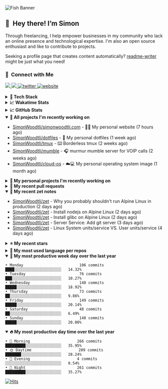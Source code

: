 ![Fish Banner](assets/fish.webp)

## 👋 &nbsp;Hey there! I’m Simon

Through freelancing, I help empower businesses in my community who lack
an online presence and technological expertise. I'm also an open source
enthusiast and like to contribute to projects.

Seeking a profile page that creates content automatically?
[readme-writer] might be just what you need!

### 🤝 &nbsp;Connect with Me

<div align="left">
<a href="https://linkedin.com/in/simonwoodtli" target="_blank">
<img src="https://img.shields.io/badge/linkedin-1E77B5?style=for-the-badge&logo=linkedin&logoColor=white alt=linkedin" />
</a>
<a href="https://github.com/simonwoodtli" target="_blank">
<img src="https://img.shields.io/badge/github-24292E?style=for-the-badge&logo=github&logoColor=white alt=github" />
</a>
<a href="https://twitter.com/simonwoodtlidev" target="_blank">
<img src="https://img.shields.io/badge/twitter-26a7de?style=for-the-badge&logo=twitter&logoColor=white" alt="twitter"/>
</a>
<a href="https://simonwoodtli.com" target="_blank">
<img src="https://img.shields.io/badge/website-E2925F?style=for-the-badge&logo=google-chrome&logoColor=white" alt="website"/>
</a>
</div>
<br/>


<details>
  <summary><b>🧰 Tech Stack</b></summary>
  <div align="center">
  <a href="https://skillicons.dev" target="_blank">
  <img src="https://skillicons.dev/icons?i=js,html,css,bash,python,go,postgresql,docker,vim,linux" alt="JavaScript, HTML, CSS, Bash, Python, Go, PostgreSQL, Docker, Vim,
  Linux">
  </a>
  </div>
</details>

<details>
  <summary><b>📈 Wakatime Stats</b></summary>
  <p align="center"><a href="https://wakatime.com/@SimonWoodtli">
  <img align="center" width="400" height="300" src="https://wakatime.com/share/@SimonWoodtli/7761bcef-e104-47d9-912a-dfd6bf08868b.svg" />
  </a>
  <a href="https://wakatime.com/@SimonWoodtli">
  <img align="center" width="400" height="300" src="https://wakatime.com/share/@SimonWoodtli/341953df-6a40-47b7-8220-ace4eabe0a17.svg" />
  </a></p>

  <h4><b>💬 I've been working with the following languages over the last 7 days</b></h4>

```
• Markdown                       7 hrs 49 mins                  ████████████░░░░░░░░░░░░░   46.59%
• YAML                           4 hrs 22 mins                  ███████░░░░░░░░░░░░░░░░░░   26.01%
• HTML                           2 hrs 14 mins                  ███░░░░░░░░░░░░░░░░░░░░░░   13.34%
• Other                          52 mins                        █░░░░░░░░░░░░░░░░░░░░░░░░   5.22%
• JavaScript                     44 mins                        █░░░░░░░░░░░░░░░░░░░░░░░░   4.43%
• Bash                           25 mins                        █░░░░░░░░░░░░░░░░░░░░░░░░   2.51%
• conf                           13 mins                        ░░░░░░░░░░░░░░░░░░░░░░░░░   1.37%
• INI                            3 mins                         ░░░░░░░░░░░░░░░░░░░░░░░░░   0.31%
• CSS                            0 secs                         ░░░░░░░░░░░░░░░░░░░░░░░░░   0.1%
• sshconfig                      0 secs                         ░░░░░░░░░░░░░░░░░░░░░░░░░   0.1%
• XML                            0 secs                         ░░░░░░░░░░░░░░░░░░░░░░░░░   0.04%
```

  <h4>👷 I've been working on the following projects over the last 7 days</h4>

```
• Unknown Project                7 hrs 22 mins                  ███████████░░░░░░░░░░░░░░   43.85%
• zet                            4 hrs 8 mins                   ██████░░░░░░░░░░░░░░░░░░░   24.66%
• simonwoodtli.com               3 hrs 13 mins                  █████░░░░░░░░░░░░░░░░░░░░   19.19%
• Private                        1 hr 51 mins                   ███░░░░░░░░░░░░░░░░░░░░░░   11.01%
• cloud-os                       8 mins                         ░░░░░░░░░░░░░░░░░░░░░░░░░   0.84%
• dotfiles                       4 mins                         ░░░░░░░░░░░░░░░░░░░░░░░░░   0.45%
```

  <h4><b>🛠️ I've been working with the following editors over the last 7 days</b></h4>

```
• Vim                            16 hrs 48 mins                 █████████████████████████   100%
```

  <h4><b>💻 I've been working with the following operating systems over the last 7 days</b></h4>

```
• Linux                          16 hrs 48 mins                 █████████████████████████   100%
```

</details>

<details>
  <summary><b>📈 GitHub Stats</b></summary>
  <div align="center">
  <a href="https://github.com/anuraghazra/github-readme-stats"> 
  <img src="https://github-readme-stats.vercel.app/api?username=simonwoodtli&theme=onedark&show_icons=true&hide_rank=true&custom_title=Stats&count_private=true&hide_border=true&hide=issues&line_height=24&bg_color=0d1117" alt="Github Stats">
  <img src="https://github-readme-stats.vercel.app/api/top-langs/?username=simonwoodtli&layout=compact&theme=onedark&count_private=true&hide_border=true&bg_color=0d1117" alt="Top Langs">
  </a>
  </div>
</details>

<details open="">
  <summary><b>👷 All projects I'm recently working on</b></summary>

* [SimonWoodtli/simonwoodtli.com](https://github.com/SimonWoodtli/simonwoodtli.com) - 👨‍💻 My personal website (7 hours ago)
* [SimonWoodtli/dotfiles](https://github.com/SimonWoodtli/dotfiles) - 🏡 My personal dotfiles (1 week ago)
* [SimonWoodtli/tmux](https://github.com/SimonWoodtli/tmux) - ⌨️ Borderless tmux (2 weeks ago)
* [SimonWoodtli/mumble](https://github.com/SimonWoodtli/mumble) - 🎧 murmur mumble server for VOIP calls (2 weeks ago)
* [SimonWoodtli/cloud-os](https://github.com/SimonWoodtli/cloud-os) - ☁️💻 My personal operating system image (1 month ago)

</details>
<details>
  <summary><b>🌱 My personal projects I'm recently working on</b></summary>

* [SimonWoodtli/simonwoodtli.com](https://github.com/SimonWoodtli/simonwoodtli.com) - 👨‍💻 My personal website (7 hours ago)
* [SimonWoodtli/dotfiles](https://github.com/SimonWoodtli/dotfiles) - 🏡 My personal dotfiles (1 week ago)
* [SimonWoodtli/tmux](https://github.com/SimonWoodtli/tmux) - ⌨️ Borderless tmux (2 weeks ago)
* [SimonWoodtli/mumble](https://github.com/SimonWoodtli/mumble) - 🎧 murmur mumble server for VOIP calls (2 weeks ago)
* [SimonWoodtli/cloud-os](https://github.com/SimonWoodtli/cloud-os) - ☁️💻 My personal operating system image (1 month ago)

</details>
<details>
  <summary><b>🔨 My recent pull requests</b></summary>

* [feat: add wireguard-generate-keys script](https://github.com/SimonWoodtli/dotfiles-old/pull/14) on [SimonWoodtli/dotfiles-old](https://github.com/SimonWoodtli/dotfiles-old) (16 months ago)
* [feat: add video-to-gif script](https://github.com/SimonWoodtli/dotfiles-old/pull/13) on [SimonWoodtli/dotfiles-old](https://github.com/SimonWoodtli/dotfiles-old) (16 months ago)
* [feat: add spoof-mac-linux script](https://github.com/SimonWoodtli/dotfiles-old/pull/12) on [SimonWoodtli/dotfiles-old](https://github.com/SimonWoodtli/dotfiles-old) (16 months ago)
* [feat: add sp-tmux script](https://github.com/SimonWoodtli/dotfiles-old/pull/11) on [SimonWoodtli/dotfiles-old](https://github.com/SimonWoodtli/dotfiles-old) (16 months ago)
* [feat: add sp script](https://github.com/SimonWoodtli/dotfiles-old/pull/10) on [SimonWoodtli/dotfiles-old](https://github.com/SimonWoodtli/dotfiles-old) (16 months ago)

</details>
<details open="">
  <summary><b>📝 My recent zet notes</b></summary>

* [SimonWoodtli/zet](https://github.com/SimonWoodtli/zet/tree/cb060ba9f0016da2416e33f5c68c882fa92975ea/20240127164652) - Why you probably shouldn't run Alpine Linux in production (2 days ago)
* [SimonWoodtli/zet](https://github.com/SimonWoodtli/zet/tree/b58ec5ac2fb120ca173530fba5e57cd08a9dfe2c/20240127151000) - Install nodejs on Alpine Linux (2 days ago)
* [SimonWoodtli/zet](https://github.com/SimonWoodtli/zet/tree/0a025e6d3acd0f0a9d5ad087bc1679969470c070/20240127140914) - Install glibc on Alpine Linux (2 days ago)
* [SimonWoodtli/zet](https://github.com/SimonWoodtli/zet/tree/762b474b52ffcfa19be8ffe9fd64a7ded4568d48/20240125165554) - Server Service: Add git server (3 days ago)
* [SimonWoodtli/zet](https://github.com/SimonWoodtli/zet/tree/66e093378d08383f2f536175afba43c16430ea9a/20240125154231) - Linux System units/service VS. User units/service (4 days ago)

</details>
<details>
  <summary><b>⭐ My recent stars</b></summary>

* [progit/progit2](https://github.com/progit/progit2) - Pro Git 2nd Edition (3 days ago)
* [MichaIng/DietPi](https://github.com/MichaIng/DietPi) - Lightweight justice for your single-board computer! (2 weeks ago)
* [mumble-voip/mumble](https://github.com/mumble-voip/mumble) - Mumble is an open-source, low-latency, high quality voice chat software. (2 weeks ago)
* [bigskysoftware/htmx](https://github.com/bigskysoftware/htmx) - </> htmx - high power tools for HTML (1 month ago)
* [CloudCannon/pagefind](https://github.com/CloudCannon/pagefind) - Static low-bandwidth search at scale (1 month ago)

</details>
<details>
  <summary><b>💬 My most used language per repos</b></summary>

```
• Shell                          16 repos                       ███████████████████░░░░░░   76.19%
• JavaScript                     1 repo                         █░░░░░░░░░░░░░░░░░░░░░░░░   4.76%
• CSS                            2 repos                        ██░░░░░░░░░░░░░░░░░░░░░░░   9.52%
• Nix                            1 repo                         █░░░░░░░░░░░░░░░░░░░░░░░░   4.76%
• HTML                           1 repo                         █░░░░░░░░░░░░░░░░░░░░░░░░   4.76%
```

</details>
<details open="">
  <summary><b>📆 My most productive week day over the last year</b></summary>

```
• Monday                         106 commits                    ████░░░░░░░░░░░░░░░░░░░░░   14.32%
• Tuesday                        76 commits                     ███░░░░░░░░░░░░░░░░░░░░░░   10.27%
• Wednesday                      140 commits                    █████░░░░░░░░░░░░░░░░░░░░   18.92%
• Thursday                       73 commits                     ██░░░░░░░░░░░░░░░░░░░░░░░   9.86%
• Friday                         149 commits                    █████░░░░░░░░░░░░░░░░░░░░   20.14%
• Saturday                       48 commits                     ██░░░░░░░░░░░░░░░░░░░░░░░   6.49%
• Sunday                         148 commits                    █████░░░░░░░░░░░░░░░░░░░░   20.00%
```

</details>
<details open="">
  <summary><b>🔥 My most productive day time over the last year</b></summary>

```
• 🌅 Morning                     266 commits                    █████████░░░░░░░░░░░░░░░░   35.95%
• 🌞 Daytime                     209 commits                    ███████░░░░░░░░░░░░░░░░░░   28.24%
• 🌇 Evening                     4 commits                      ░░░░░░░░░░░░░░░░░░░░░░░░░   0.54%
• 🌃 Night                       261 commits                    █████████░░░░░░░░░░░░░░░░   35.27%
```

</details>

[![Hits](https://hits.seeyoufarm.com/api/count/incr/badge.svg?url=https%3A%2F%2Fgithub.com%2Fsimonwoodtli&count_bg=%23689D6A&title_bg=%23282828&icon=&icon_color=%23E7E7E7&title=views+%28today+%2F+total%29&edge_flat=false)](https://hits.seeyoufarm.com)

[readme-writer]: <https://github.com/SimonWoodtli/readme-writer>
